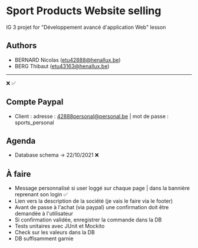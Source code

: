 # Sport Products Website selling
IG 3 projet for "Développement avancé d'application Web" lesson

## Authors
- BERNARD Nicolas (etu42888@henallux.be)
- BERG Thibaut (etu43163@henallux.be)

---
❌
✅

## Compte Paypal
- Client : adresse : 42888personal@personal.be | mot de passe : sports_personal

## Agenda
- Database schema -> 22/10/2021 ❌

## À faire
- Message personnalisé si user loggé sur chaque page | dans la bannière reprenant son login ✅
- Lien vers la description de la société (je vais le faire via le footer)
- Avant de passe à l'achat (via paypal) une confirmation doit être demandée à l'utilisateur
- Si confirmation validée, enregistrer la commande dans la DB
- Tests unitaires avec JUnit et Mockito
- Check sur les valeurs dans la DB
- DB suffisamment garnie